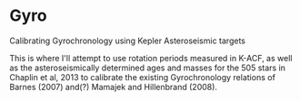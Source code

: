 Gyro
====

Calibrating Gyrochronology using Kepler Asteroseismic targets

This is where I'll attempt to use rotation periods measured in K-ACF, as well as the asteroseismically determined ages and masses for the 505 stars in Chaplin et al, 2013 to calibrate the existing Gyrochronology relations of Barnes (2007) and(?) Mamajek and Hillenbrand (2008). 
